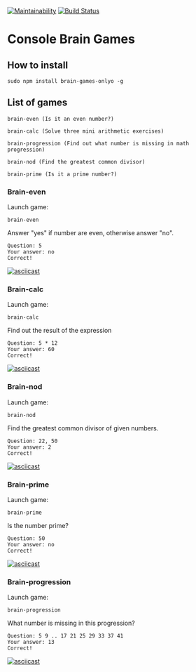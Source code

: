 [![Maintainability](https://api.codeclimate.com/v1/badges/299e348f831ba3931e39/maintainability)](https://codeclimate.com/github/g1yk/project-lvl1-s486/maintainability)
[![Build Status](https://travis-ci.org/g1yk/project-lvl1-s486.svg?branch=master)](https://travis-ci.org/g1yk/project-lvl1-s486)

# Console Brain Games

## How to install
```
sudo npm install brain-games-onlyo -g
```
## List of games
```
brain-even (Is it an even number?) 
 
brain-calc (Solve three mini arithmetic exercises)

brain-progression (Find out what number is missing in math progression)

brain-nod (Find the greatest common divisor)

brain-prime (Is it a prime number?)
```

### Brain-even
Launch game:
```
brain-even
```
Answer "yes" if number are even, otherwise answer "no".
```
Question: 5
Your answer: no
Correct!
```
[![asciicast](https://asciinema.org/a/RMuC3S3ggcjZ97wg49LZeFHgu.svg)](https://asciinema.org/a/RMuC3S3ggcjZ97wg49LZeFHgu)

### Brain-calc
Launch game:
```
brain-calc
```
Find out the result of the expression
```
Question: 5 * 12
Your answer: 60
Correct!
```
[![asciicast](https://asciinema.org/a/lVzEc03EVmoTSVT7qEnlVb2y6.svg)](https://asciinema.org/a/lVzEc03EVmoTSVT7qEnlVb2y6)

### Brain-nod
Launch game:
```
brain-nod
```
Find the greatest common divisor of given numbers.
```
Question: 22, 50
Your answer: 2
Correct!
```
[![asciicast](https://asciinema.org/a/KEmd4BeiZ96Wb6imuCUevEWz1.svg)](https://asciinema.org/a/KEmd4BeiZ96Wb6imuCUevEWz1)

### Brain-prime
Launch game:
```
brain-prime
```
Is the number prime?
```
Question: 50
Your answer: no
Correct!
```
[![asciicast](https://asciinema.org/a/75Ac3ou7mBx5Legcy9ExSib7z.svg)](https://asciinema.org/a/75Ac3ou7mBx5Legcy9ExSib7z)

### Brain-progression
Launch game:
```
brain-progression
```
What number is missing in this progression?
```
Question: 5 9 .. 17 21 25 29 33 37 41 
Your answer: 13
Correct!
```
[![asciicast](https://asciinema.org/a/70lXJxXq1uUJG1ckyS5g9rgjT.svg)](https://asciinema.org/a/70lXJxXq1uUJG1ckyS5g9rgjT)
